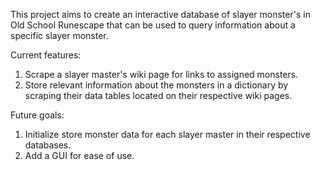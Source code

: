 This project aims to create an interactive database of slayer monster's in Old School Runescape that can be used to query information about a specific slayer monster. 

Current features:
1) Scrape a slayer master's wiki page for links to assigned monsters.
2) Store relevant information about the monsters in a dictionary by scraping their data tables located on their respective wiki pages.

Future goals:
1) Initialize store monster data for each slayer master in their respective databases.
2) Add a GUI for ease of use.
